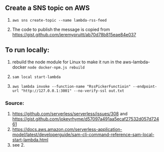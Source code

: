## Create a SNS topic on AWS
1. `aws sns create-topic --name lambda-rss-feed`

2. The code to publish the message is copied from https://gist.github.com/jeremypruitt/ab70d78b815eae84e037

## To run locally:

1. rebuild the node module for Linux to make it run in the aws-lambda-docker
`node docker-npm.js rebuild` 

2. `sam local start-lambda`

3. `aws lambda invoke --function-name "RssPickerFunctioin" --endpoint-url "http://127.0.0.1:3001" --no-verify-ssl out.txt`

### Source:
1. https://github.com/serverless/serverless/issues/308 and https://gist.github.com/jokeyrhyme/d57097a491aa5ecaf27532d057d72461
2. https://docs.aws.amazon.com/serverless-application-model/latest/developerguide/sam-cli-command-reference-sam-local-start-lambda.html
3. see 2.

